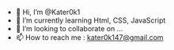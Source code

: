 - 👋 Hi, I’m @Kater0k1
- 🌱 I’m currently learning Html, CSS, JavaScript
- 💞️ I’m looking to collaborate on ...
- 📫 How to reach me : kater0k147@gmail.com

<!---
Kater0k1/Kater0k1 is a ✨ special ✨ repository because its `README.md` (this file) appears on your GitHub profile.
You can click the Preview link to take a look at your changes.
--->
